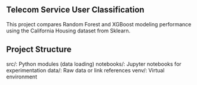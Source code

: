 ## Telecom Service User Classification
This project compares Random Forest and XGBoost modeling performance using the California Housing dataset from Sklearn.

## Project Structure
src/: Python modules (data loading)
notebooks/: Jupyter notebooks for experimentation
data/: Raw data or link references
venv/: Virtual environment